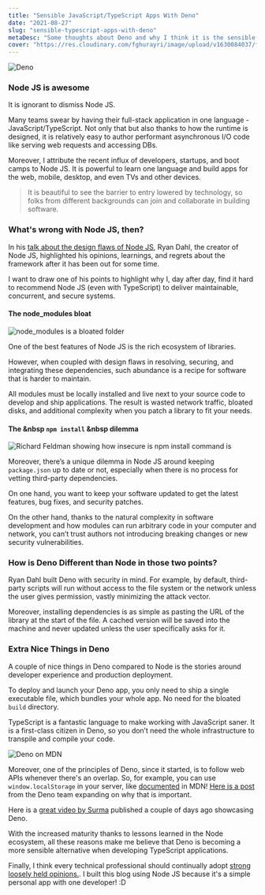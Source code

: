 ```yaml
---
title: "Sensible JavaScript/TypeScript Apps With Deno"
date: "2021-08-27"
slug: "sensible-typescript-apps-with-deno"
metaDesc: "Some thoughts about Deno and why I think it is the sensible long-term option when developing apps with TypeScript"
cover: "https://res.cloudinary.com/fghurayri/image/upload/v1630084037/faisal.sh/sensible-typescript-with-deno/deno-logo.png"
---
```


<script context="module">
  export const prerender = true;
</script>

![Deno](https://res.cloudinary.com/fghurayri/image/upload/v1630084037/faisal.sh/sensible-typescript-with-deno/deno-logo.png)


### Node JS is awesome

It is ignorant to dismiss Node JS. 

Many teams swear by having their full-stack application in one language - JavaScript/TypeScript. Not only that but also thanks to how the runtime is designed, it is relatively easy to author performant asynchronous I/O code like serving web requests and accessing DBs.

Moreover, I attribute the recent influx of developers, startups, and boot camps to Node JS. It is powerful to learn one language and build apps for the web, mobile, desktop, and even TVs and other devices.

> It is beautiful to see the barrier to entry lowered by technology, so folks from different backgrounds can join and collaborate in building software.

### What's wrong with Node JS, then?

In his [talk about the design flaws of Node JS](https://www.youtube.com/watch?v=M3BM9TB-8yA), Ryan Dahl, the creator of Node JS, highlighted his opinions, learnings, and regrets about the framework after it has been out for some time.

I want to draw one of his points to highlight why I, day after day, find it hard to recommend Node JS (even with TypeScript) to deliver maintainable, concurrent, and secure systems.

#### The node_modules bloat

![node_modules is a bloated folder](https://res.cloudinary.com/fghurayri/image/upload/v1630099055/faisal.sh/sensible-typescript-with-deno/node-modules.png)

One of the best features of Node JS is the rich ecosystem of libraries. 

However, when coupled with design flaws in resolving, securing, and integrating these dependencies, such abundance is a recipe for software that is harder to maintain.

All modules must be locally installed and live next to your source code to develop and ship applications. The result is wasted network traffic, bloated disks, and additional complexity when you patch a library to fit your needs.

#### The &nbsp `npm install` &nbsp dilemma

![Richard Feldman showing how insecure is npm install command is](https://res.cloudinary.com/fghurayri/image/upload/v1630101562/faisal.sh/sensible-typescript-with-deno/npm-install.png)

Moreover, there’s a unique dilemma in Node JS around keeping `package.json` up to date or not, especially when there is no process for vetting third-party dependencies.

On one hand, you want to keep your software updated to get the latest features, bug fixes, and security patches.

On the other hand, thanks to the natural complexity in software development and how modules can run arbitrary code in your computer and network, you can’t trust authors not introducing breaking changes or new security vulnerabilities.

### How is Deno Different than Node in those two points?

Ryan Dahl built Deno with security in mind. For example, by default, third-party scripts will run without access to the file system or the network unless the user gives permission, vastly minimizing the attack vector.

Moreover, installing dependencies is as simple as pasting the URL of the library at the start of the file. A cached version will be saved into the machine and never updated unless the user specifically asks for it.

### Extra Nice Things in Deno

A couple of nice things in Deno compared to Node is the stories around developer experience and production deployment.

To deploy and launch your Deno app, you only need to ship a single executable file, which bundles your whole app. No need for the bloated `build` directory.

TypeScript is a fantastic language to make working with JavaScript saner. It is a first-class citizen in Deno, so you don’t need the whole infrastructure to transpile and compile your code.

![Deno on MDN](https://res.cloudinary.com/fghurayri/image/upload/v1630103792/faisal.sh/sensible-typescript-with-deno/mdn.png)

Moreover, one of the principles of Deno, since it started, is to follow web APIs whenever there's an overlap. So, for example, you can use `window.localStorage` in your server, like [documented](https://developer.mozilla.org/en-US/docs/Web/API/Window/localStorage) in MDN! [Here is a post](https://deno.com/blog/deno-on-mdn) from the Deno team expanding on why that is important.

Here is a [great video by Surma](https://www.youtube.com/watch?v=SYkzk_j3yb0) published a couple of days ago showcasing Deno.

With the increased maturity thanks to lessons learned in the Node ecosystem, all these reasons make me believe that Deno is becoming a more sensible alternative when developing TypeScript applications.

Finally, I think every technical professional should continually adopt [strong loosely held opinions.](https://medium.com/@ameet/strong-opinions-weakly-held-a-framework-for-thinking-6530d417e364). I built this blog using Node JS because it's a simple personal app with one developer! :D 

